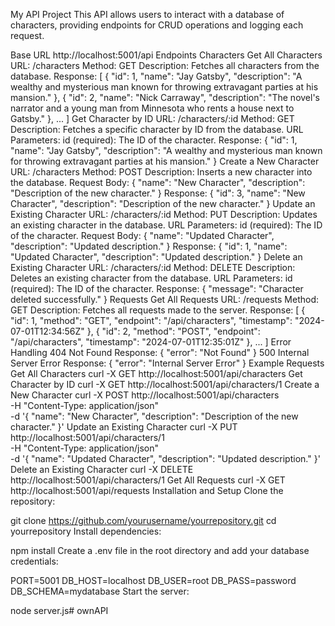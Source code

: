 My API Project
This API allows users to interact with a database of characters, providing endpoints for CRUD operations and logging each request.

Base URL
http://localhost:5001/api
Endpoints
Characters
Get All Characters
URL: /characters
Method: GET
Description: Fetches all characters from the database.
Response:
[
  {
    "id": 1,
    "name": "Jay Gatsby",
    "description": "A wealthy and mysterious man known for throwing extravagant parties at his mansion."
  },
  {
    "id": 2,
    "name": "Nick Carraway",
    "description": "The novel's narrator and a young man from Minnesota who rents a house next to Gatsby."
  },
  ...
]
Get Character by ID
URL: /characters/:id
Method: GET
Description: Fetches a specific character by ID from the database.
URL Parameters:
id (required): The ID of the character.
Response:
{
  "id": 1,
  "name": "Jay Gatsby",
  "description": "A wealthy and mysterious man known for throwing extravagant parties at his mansion."
}
Create a New Character
URL: /characters
Method: POST
Description: Inserts a new character into the database.
Request Body:
{
  "name": "New Character",
  "description": "Description of the new character."
}
Response:
{
  "id": 3,
  "name": "New Character",
  "description": "Description of the new character."
}
Update an Existing Character
URL: /characters/:id
Method: PUT
Description: Updates an existing character in the database.
URL Parameters:
id (required): The ID of the character.
Request Body:
{
  "name": "Updated Character",
  "description": "Updated description."
}
Response:
{
  "id": 1,
  "name": "Updated Character",
  "description": "Updated description."
}
Delete an Existing Character
URL: /characters/:id
Method: DELETE
Description: Deletes an existing character from the database.
URL Parameters:
id (required): The ID of the character.
Response:
{
  "message": "Character deleted successfully."
}
Requests
Get All Requests
URL: /requests
Method: GET
Description: Fetches all requests made to the server.
Response:
[
  {
    "id": 1,
    "method": "GET",
    "endpoint": "/api/characters",
    "timestamp": "2024-07-01T12:34:56Z"
  },
  {
    "id": 2,
    "method": "POST",
    "endpoint": "/api/characters",
    "timestamp": "2024-07-01T12:35:01Z"
  },
  ...
]
Error Handling
404 Not Found
Response:
{
  "error": "Not Found"
}
500 Internal Server Error
Response:
{
  "error": "Internal Server Error"
}
Example Requests
Get All Characters
curl -X GET http://localhost:5001/api/characters
Get Character by ID
curl -X GET http://localhost:5001/api/characters/1
Create a New Character
curl -X POST http://localhost:5001/api/characters \
-H "Content-Type: application/json" \
-d '{
  "name": "New Character",
  "description": "Description of the new character."
}'
Update an Existing Character
curl -X PUT http://localhost:5001/api/characters/1 \
-H "Content-Type: application/json" \
-d '{
  "name": "Updated Character",
  "description": "Updated description."
}'
Delete an Existing Character
curl -X DELETE http://localhost:5001/api/characters/1
Get All Requests
curl -X GET http://localhost:5001/api/requests
Installation and Setup
Clone the repository:

git clone https://github.com/yourusername/yourrepository.git
cd yourrepository
Install dependencies:

npm install
Create a .env file in the root directory and add your database credentials:

PORT=5001
DB_HOST=localhost
DB_USER=root
DB_PASS=password
DB_SCHEMA=mydatabase
Start the server:

node server.js#   o w n A P I  
 